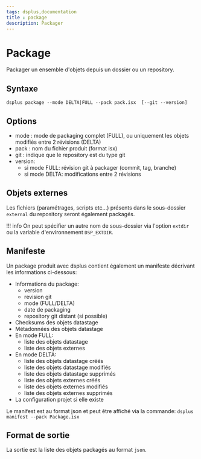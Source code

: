 ```yaml
---
tags: dsplus,documentation
title : package
description: Packager
---
```


# Package
Packager un ensemble d'objets depuis un dossier ou un repository.

## Syntaxe

```
dsplus package --mode DELTA|FULL --pack pack.isx  [--git --version]
```

## Options

* mode : mode de packaging complet (FULL), ou uniquement les objets modifiés entre 2 révisions (DELTA)
* pack : nom du fichier produit (format isx)
* git : indique que le repository est du type git
* version:
    * si mode FULL: révision git à packager (commit, tag, branche)
    * si mode DELTA: modifications entre 2 révisions


## Objets externes

Les fichiers (paramétrages, scripts etc...) présents dans le sous-dossier `external` du repository seront également packagés.

!!! info
    On peut spécifier un autre nom de sous-dossier via l'option `extdir` ou la variable d'environnement `DSP_EXTDIR`.


## Manifeste

Un package produit avec dsplus contient également un manifeste décrivant les informations ci-dessous:

* Informations du package:
    * version
    * revision git
    * mode (FULL/DELTA)
    * date de packaging
    * repository git distant (si possible)
* Checksums des objets datastage
* Métadonnées des objets datastage
* En mode FULL:
    * liste des objets datastage
    * liste des objets externes
* En mode DELTA:
    * liste des objets datastage créés
    * liste des objets datastage modifiés
    * liste des objets datastage supprimés
    * liste des objets externes créés
    * liste des objets externes modifiés
    * liste des objets externes supprimés
* La configuration projet si elle existe

Le manifest est au format json et peut être affiché via la commande:
`dsplus manifest --pack Package.isx`

## Format de sortie

La sortie est la liste des objets packagés au format `json`.